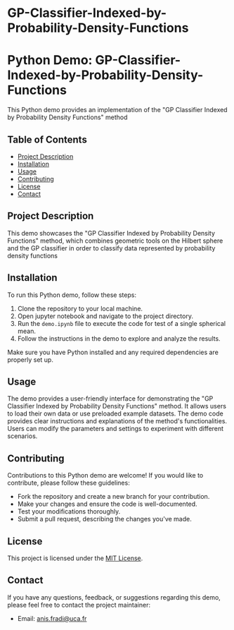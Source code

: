 # GP-Classifier-Indexed-by-Probability-Density-Functions

# Python Demo: GP-Classifier-Indexed-by-Probability-Density-Functions

This Python demo provides an implementation of the "GP Classifier Indexed by Probability Density Functions" method

## Table of Contents

- [Project Description](#project-description)
- [Installation](#installation)
- [Usage](#usage)
- [Contributing](#contributing)
- [License](#license)
- [Contact](#contact)

## Project Description

This demo showcases the "GP Classifier Indexed by Probability Density Functions" method, which combines geometric tools on the Hilbert sphere and the GP classifier in order to classify data represented by probability density functions

## Installation

To run this Python demo, follow these steps:

1. Clone the repository to your local machine.
2. Open jupyter notebook and navigate to the project directory.
3. Run the `demo.ipynb` file to execute the code for test of a single spherical mean.
4. Follow the instructions in the demo to explore and analyze the results.

Make sure you have Python installed and any required dependencies are properly set up.

## Usage

The demo provides a user-friendly interface for demonstrating the "GP Classifier Indexed by Probability Density Functions" method. It allows users to load their own data or use preloaded example datasets. The demo code provides clear instructions and explanations of the method's functionalities. Users can modify the parameters and settings to experiment with different scenarios. 

## Contributing

Contributions to this Python demo are welcome! If you would like to contribute, please follow these guidelines:

- Fork the repository and create a new branch for your contribution.
- Make your changes and ensure the code is well-documented.
- Test your modifications thoroughly.
- Submit a pull request, describing the changes you've made.

## License

This project is licensed under the [MIT License](LICENSE).

## Contact

If you have any questions, feedback, or suggestions regarding this demo, please feel free to contact the project maintainer:

- Email: anis.fradi@uca.fr
